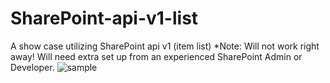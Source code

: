 # SharePoint-api-v1-list
A show case utilizing SharePoint api v1 (item list)
*Note: Will not work right away! Will need extra set up from an experienced SharePoint Admin or Developer.
![sample](https://user-images.githubusercontent.com/71614530/198272148-6d1e91ba-e4a0-4b50-98b0-68e777756fa9.PNG)

